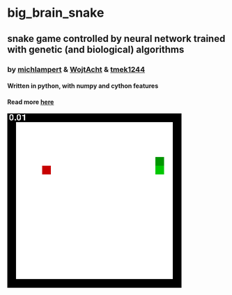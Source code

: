 # big_brain_snake

## snake game controlled by neural network trained with genetic (and biological) algorithms

### by [michlampert](http://github.com/michlampert) & [WojtAcht](http://github.com/WojtAcht) & [tmek1244](http://github.com/tmek1244)

#### Written in python, with numpy and cython features
#### Read more [here](BO_snake.pdf)

![rys](demos/demo_fourth_implementation.gif)
